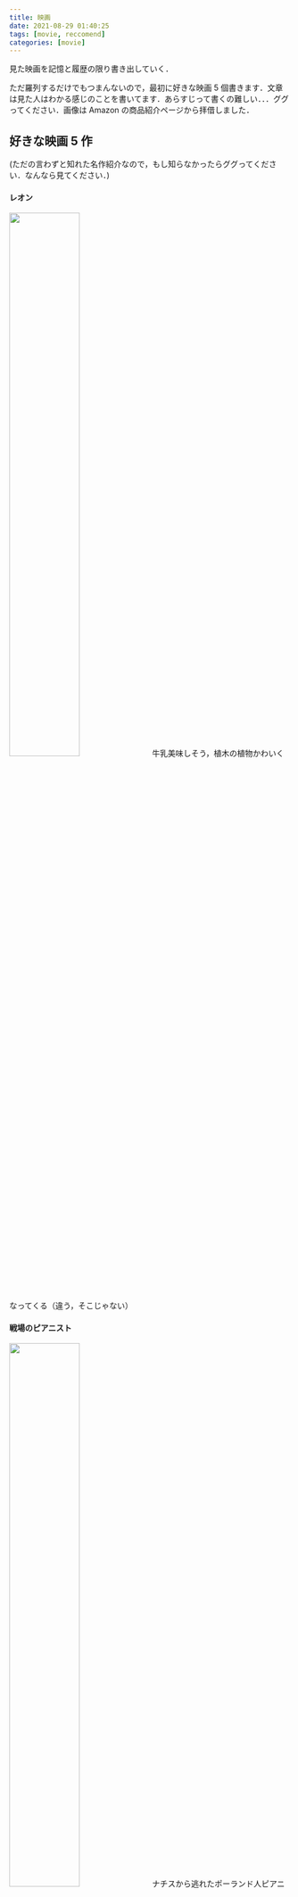 ```yaml
---
title: 映画
date: 2021-08-29 01:40:25
tags: [movie, reccomend]
categories: [movie]
---
```


見た映画を記憶と履歴の限り書き出していく．

ただ羅列するだけでもつまんないので，最初に好きな映画 5 個書きます．文章は見た人はわかる感じのことを書いてます．あらすじって書くの難しい．．．ググってください．画像は Amazon の商品紹介ページから拝借しました．

<!-- more -->

## 好きな映画 5 作

(ただの言わずと知れた名作紹介なので，もし知らなかったらググってください．なんなら見てください．)

#### レオン

<img src="https://m.media-amazon.com/images/I/818qb71T25L._AC_UL640_FMwebp_QL65_.jpg
" width = "50%">
牛乳美味しそう，植木の植物かわいくなってくる（違う，そこじゃない）

#### 戦場のピアニスト

<img src="https://images-na.ssl-images-amazon.com/images/I/71rDEq9xtbS._SX600_.jpg
" width = "50%">
ナチスから逃れたポーランド人ピアニストが荒廃した誰もいない瓦礫の街の中を生き延びる話．見終わった時の感覚が忘れられない．

#### スターウォーズ

<img src="https://m.media-amazon.com/images/I/91ZGpbvIk-L._AC_SX296_SY426_FMwebp_QL65_.jpg
" width = "50%">
7 までは見た．1 から 6 の順で見たので，アナキンスカイウォーカーが好きになってしまった．ケノービの三つ編みちょっと憧れる．

#### 愛を読む人

<img src="https://m.media-amazon.com/images/I/81fNRp+h6eL._AC_SX296_SY426_FMwebp_QL65_.jpg
" width = "50%">
物語の後半からの展開が好き．原作本の日本語訳では『朗読者』．

#### フォレスト・ガンプ

<img src="https://m.media-amazon.com/images/I/71yJ8CT0RYL._AC_SX296_SY426_FMwebp_QL65_.jpg
" width = "50%">
この映画見てから人の靴が気になるようになった．世界史の先生がウォーターゲート事件の話するときにこの映画持ち出してきた．

## 映画列挙する

<details><summary>邦画</summary><div>

## 邦画

- 引っ越し大名！（星野源が主演！！）
- 地獄でなぜ悪い
- 図書館戦争
- AI 崩壊
- 君は月夜に光り輝く
- 君の膵臓を食べたい
- 真夏の方程式
- 海街 diary
- 八日目の蝉
- ソロモンの偽証
- 海賊と呼ばれた男
- マチネの終わりに
- 帝一の國
- ぼくは明日，昨日の君とデートする
- ピースオブケイク
- 永遠の０
- 海月姫
- リップヴァンウィンクルの花嫁
- 殿！利息でござる！
- キツツキと雨（星野源のフィルムが主題歌）
- オリエント急行殺人事件（テレビで日本人がやってたやつ）
- シン・ゴジラ
- バクマン

</div></details>

<details><summary>アニメ</summary><div>

## アニメ

- 聲の形
- ペンギンハイウェイ
- 夜は短し歩けよ乙女
- ジブリ（風たちぬとコクリコ坂が好き）
- 時をかける少女
- サマーウォーズ
- おおかみこどもの雨と雪
- 君の名は

</div></details>

<details><summary>洋画</summary><div>

## 洋画

- 戦場のピアニスト
- 風と共に去りぬ
- トゥルーマン・ショー
- レオン
- BACK TO THE FUTURE(1-3，何回見たかわからん)
- ジュラシックパーク・ジュラシックワールド（一作目しか勝たん）
- 時計仕掛けのオレンジ（わからない，わからなかった）
- Shining（怖い）
- 雨に唄えば（Singin' in the rain 歌えるようになった）
- 愛を読む人
- スターウォーズ
- グリーンブック
- ハリーポッター（死の秘宝 part2, ファンタスティックビーストまでは見た）
- チャーリーとチョコレート工場
- シンドラーのリスト
- ショーシャンクの空に
- 2001 年宇宙の旅（わからんかった，もう一回みたい）
- ショーシャンクの空に(ビール美味しそう)
- フォレスト・ガンプ
- ララランド
- アニー
- GOONIES
- タイタニック
- はじまりへの旅（チョムスキーこれで知った）
- マイ・インターン（定年退職したおじいさんがインターンになる話）
- インターンシップ（職を失った二人のおじさんが Google のインターンになる話）
- 英国王のスピーチ
- セッション
- 私はダニエル・ブレイク
- きみに読む物語
- 最強のふたり
- 50 回目のファーストキス
- TOP GUN（戦闘機かっこいいし，ハーレーも好き）
- アバウト・タイム
- ブルース・ブラザーズ
- インターステラー
- フィールド・オブ・ドリームス
- キャスト・アウェイ
- ベンジャミン・バトン　数奇な人生
- 帰ってきたヒトラー
- インセプション
- ライ麦畑の反逆児
- ブックスマート
- ビリーブ 未来への大逆転
- ムーンライト
- アマンダと僕
- サーミの血
- ウォールフラワー
- ワンダー　君は太陽
- LUCY ルーシー
- ミリオネア
- スタンドバイミー（ドラえもんもそうじゃない方も）
- 最高の人生の見つけ方
- イミテーションゲーム
- イエスマン“YES”は人生のパスワード
- ミスト
- レ・ミゼラブル
- ガタカ（中学の理科で見た）
- ロスト・エモーション
- ゲット・アウト
- プライドと偏見
- 生きてこそ（カニバリズムが出てくるので注意）
- 愛と哀しみの果て
- リリーのすべて
- エクス・マキナ
- 13th -憲法修正第 13 条-(Brack lives matter が流行ってた？時に見た)
- ブルース・ブラザーズ

</div></details>

<details><summary>見たい映画</summary><div>

## 見たい映画

- エターナルサンシャイン（高校の文化祭の劇でやってるとこ見たから）
- プライベートライアン（見ようとしたけど，戦場が怖くて停止してしまった）
- アラビアのロレンス（世界史の先生が勧めてたような？？？）
- ボヘミアン・ラプソディ

</div></details>
